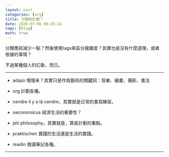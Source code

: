 ```yaml
---
layout: post
categories: [org]
title: 分類和計劃？
date: 2020-07-06 00:25:24
tags: [blog]
math: true
---
```


分類應該減少一點？然後使用tags來區分複雜度？其實也是沒有什麼道理，或者依據的事情？

不過某種個人的幻象，而已。

------

- adajio 慢慢来？其實只是作爲藝術的關鍵詞：音樂、繪畫、攝影、書法

- org 計劃各種。

- cendre il y a là cendre，其實就是日常的書寫練習。

- oeconomicus 經濟生活的重要性？

- phi philosophy，其實就是，算是計劃的重點。

- praktischen 實踐的生活還是生活的實踐。

- readin  閱讀筆記各種。 

--------




